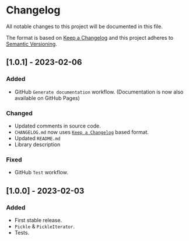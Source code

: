 # Changelog

All notable changes to this project will be documented in this file.

The format is based on [Keep a Changelog](http://keepachangelog.com/)
and this project adheres to [Semantic Versioning](http://semver.org/).

## [1.0.1] - 2023-02-06

### Added

- GitHub `Generate documentation` workflow. (Documentation is now also available on GitHub Pages)

### Changed

- Updated comments in source code.
- `CHANGELOG.md` now uses [`Keep a Changelog`](http://keepachangelog.com/) based format.
- Updated `README.md`
- Library description

### Fixed

- GitHub `Test` workflow.

## [1.0.0] - 2023-02-03

### Added

- First stable release.
- `Pickle` & `PickleIterator`.
- Tests.